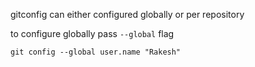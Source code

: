 gitconfig can either configured globally or per repository 

to configure globally pass `--global` flag

`git config --global user.name "Rakesh"`


